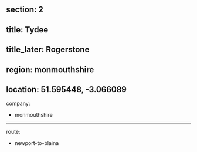 section: 2
----
title: Tydee
----
title_later: Rogerstone
----
region: monmouthshire
----
location: 51.595448, -3.066089
----
company:
- monmouthshire
----
route:
- newport-to-blaina

